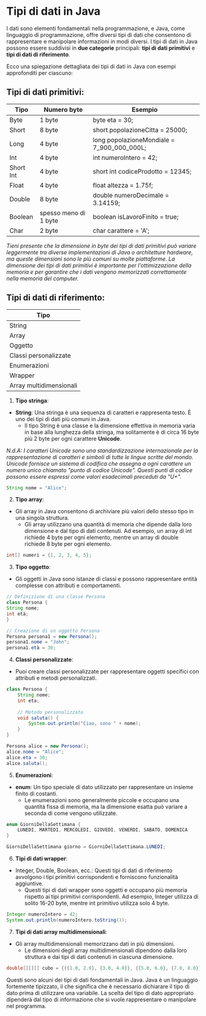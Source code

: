 # Tipi di dati in Java
I dati sono elementi fondamentali nella programmazione, e Java, come linguaggio di programmazione, offre diversi tipi di dati che consentono di rappresentare e manipolare informazioni in modi diversi.
I tipi di dati in Java possono essere suddivisi in **due categorie** principali: **tipi di dati primitivi** e **tipi di dati di riferimento**.

Ecco una spiegazione dettagliata dei tipi di dati in Java con esempi approfonditi per ciascuno:

## Tipi di dati primitivi:
| Tipo      | Numero byte           | Esempio                                    |
|-----------|-----------------------|--------------------------------------------|
| Byte      | 1 byte                | byte eta = 30;                             |
| Short     | 8 byte                | short popolazioneCitta = 25000;            |
| Long      | 4 byte                | long popolazioneMondiale = 7_900_000_000L; |
| Int       | 4 byte                | int numeroIntero = 42;                     |
| Short Int | 4 byte                | short int codiceProdotto = 12345;          |
| Float     | 4 byte                | float altezza = 1.75f;                     |
| Double    | 8 byte                | double numeroDecimale = 3.14159;           |
| Boolean   | spesso meno di 1 byte | boolean isLavoroFinito = true;             |
| Char      | 2 byte                | char carattere = 'A';                      |

_Tieni presente che la dimensione in byte dei tipi di dati primitivi può variare leggermente tra diverse implementazioni di Java o architetture hardware, ma queste dimensioni sono le più comuni su molte piattaforme. La dimensione dei tipi di dati primitivi è importante per l'ottimizzazione della memoria e per garantire che i dati vengano memorizzati correttamente nella memoria del computer._

## Tipi di dati di riferimento:

| Tipo                    |
|-------------------------|
| String                  |
| Array                   |
| Oggetto                 |
| Classi personalizzate   |
| Enumerazioni            |
| Wrapper                 |
| Array multidimensionali |

1. **Tipo stringa**:

- **String**: Una stringa è una sequenza di caratteri e rappresenta testo. È uno dei tipi di dati più comuni in Java.
  - Il tipo String è una classe e la dimensione effettiva in memoria varia in base alla lunghezza della stringa, ma solitamente è di circa 16 byte più 2 byte per ogni carattere **Unicode**.

_N.d.A: I caratteri Unicode sono una standardizzazione internazionale per la rappresentazione di caratteri e simboli di tutte le lingue scritte del mondo. Unicode fornisce un sistema di codifica che assegna a ogni carattere un numero unico chiamato "punto di codice Unicode". Questi punti di codice possono essere espressi come valori esadecimali preceduti da "U+"._
```Java
String nome = "Alice";
```
2. **Tipo array**:
- Gli array in Java consentono di archiviare più valori dello stesso tipo in una singola struttura.
  - Gli array utilizzano una quantità di memoria che dipende dalla loro dimensione e dal tipo di dati contenuti. Ad esempio, un array di int richiede 4 byte per ogni elemento, mentre un array di double richiede 8 byte per ogni elemento.
```Java
int[] numeri = {1, 2, 3, 4, 5};
```
3. **Tipo oggetto**:

- Gli oggetti in Java sono istanze di classi e possono rappresentare entità complesse con attributi e comportamenti.
```Java
// Definizione di una classe Persona
class Persona {
String nome;
int età;
}

// Creazione di un oggetto Persona
Persona persona1 = new Persona();
persona1.nome = "John";
persona1.età = 30;
```
4. **Classi personalizzate**:
- Puoi creare classi personalizzate per rappresentare oggetti specifici con attributi e metodi personalizzati.
```java
class Persona {
    String nome;
    int eta;
    
    // Metodo personalizzato
    void saluta() {
        System.out.println("Ciao, sono " + nome);
    }
}

Persona alice = new Persona();
alice.nome = "Alice";
alice.eta = 30;
alice.saluta();
```

5. **Enumerazioni**:
- **enum**: Un tipo speciale di dato utilizzato per rappresentare un insieme finito di costanti.
  - Le enumerazioni sono generalmente piccole e occupano una quantità fissa di memoria, ma la dimensione esatta può variare a seconda di come vengono utilizzate.
```java
enum GiorniDellaSettimana {
    LUNEDI, MARTEDI, MERCOLEDI, GIOVEDI, VENERDI, SABATO, DOMENICA
}

GiorniDellaSettimana giorno = GiorniDellaSettimana.LUNEDI;
```

6. **Tipi di dati wrapper**:
- Integer, Double, Boolean, ecc.: Questi tipi di dati di riferimento avvolgono i tipi primitivi corrispondenti e forniscono funzionalità aggiuntive.
  - Questi tipi di dati wrapper sono oggetti e occupano più memoria rispetto ai tipi primitivi corrispondenti. Ad esempio, Integer utilizza di solito 16-20 byte, mentre int primitivo utilizza solo 4 byte.
```java
Integer numeroIntero = 42;
System.out.println(numeroIntero.toString());
```

7. **Tipi di dati array multidimensionali**:
- Gli array multidimensionali memorizzano dati in più dimensioni.
  - Le dimensioni degli array multidimensionali dipendono dalla loro struttura e dai tipi di dati contenuti in ciascuna dimensione.
```java int[][] matrice = {{1, 2, 3}, {4, 5, 6}};
double[][][] cubo = {{{1.0, 2.0}, {3.0, 4.0}}, {{5.0, 6.0}, {7.0, 8.0}}};
```

Questi sono alcuni dei tipi di dati fondamentali in Java. Java è un linguaggio fortemente tipizzato, il che significa che è necessario dichiarare il tipo di dato prima di utilizzare una variabile.
La scelta del tipo di dato appropriato dipenderà dal tipo di informazione che si vuole rappresentare o manipolare nel programma.